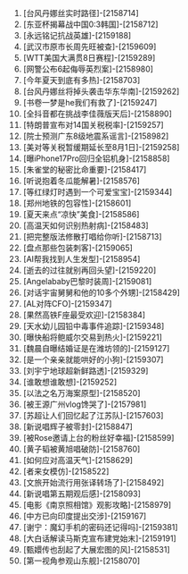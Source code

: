
1. [台风丹娜丝实时路径]-[2158714]
1. [东亚杯揭幕战中国0:3韩国]-[2158712]
1. [永远铭记抗战英雄]-[2159188]
1. [武汉市原市长周先旺被查]-[2159609]
1. [WTT美国大满贯8日赛程]-[2159289]
1. [网警公布6起侮辱英烈案]-[2158980]
1. [今年夏天到底有多热]-[2158703]
1. [台风丹娜丝将掉头袭击华东华南]-[2159262]
1. [书卷一梦是he我们有救了]-[2159247]
1. [全抖音都在挑战李佳薇版天后]-[2158890]
1. [特朗普宣布对14国关税税率]-[2159257]
1. [院士预测广东8级地震系谣言]-[2158982]
1. [美对等关税暂缓期延长至8月1日]-[2159258]
1. [曝iPhone17Pro回归全铝机身]-[2158858]
1. [朱雀堂的秘密比命重要]-[2158417]
1. [听说抱着冬瓜能解暑]-[2158576]
1. [等红绿灯时遇到一个可爱宝宝]-[2159344]
1. [郑州地铁的包容性]-[2158601]
1. [夏天来点“凉快”美食]-[2158586]
1. [高温天如何识别热射病]-[2158483]
1. [把完整版法修散打唱给你听]-[2158713]
1. [盘点那些包装刺客]-[2159065]
1. [AI帮我找到人生发型]-[2158954]
1. [逝去的过往就别再回头望]-[2159220]
1. [Angelababy巴黎时装周]-[2159081]
1. [对话宇宙舅舅和他的10多个外甥]-[2158429]
1. [AL对阵CFO]-[2159347]
1. [果然高铁F座最受欢迎]-[2158384]
1. [天水幼儿园铅中毒事件追踪]-[2159348]
1. [曝快船将鲍威尔交易到热火]-[2159221]
1. [魏晨自曝结婚证是在潍坊领的]-[2159127]
1. [是一个亲亲就能哄好的小狗]-[2159307]
1. [刘宇宁地球超新鲜路透]-[2159329]
1. [谁敢想谁敢想]-[2159252]
1. [以法之名万海案原型]-[2158520]
1. [被王源广州vlog馋哭了]-[2157981]
1. [苏超让人们回忆起了江苏队]-[2157603]
1. [新说唱辉子被零封]-[2158847]
1. [被Rose邀请上台的粉丝好幸福]-[2158599]
1. [黄子韬被黄旭唱破防]-[2158760]
1. [如何应对高温天气]-[2158629]
1. [者来女模仿]-[2158522]
1. [文旅开始流行用张译转场了]-[2158492]
1. [新说唱第五期观后感]-[2158093]
1. [电影《南京照相馆》观影攻略]-[2158979]
1. [中方已向印度提出交涉]-[2159167]
1. [谢宁：魔幻手机的密码还记得吗]-[2159381]
1. [大白话解读马斯克宣布建党始末]-[2159191]
1. [甄嬛传也刮起了大展宏图的风]-[2158531]
1. [第一视角参观山东舰]-[2158070]